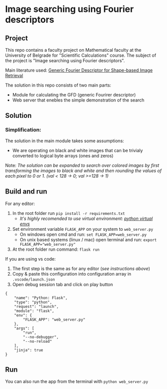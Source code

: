 # Image searching using Fourier descriptors

## Project
This repo contains a faculty project on Mathematical faculty at the University of Belgrade for "Scientific Calculations" course. The subject of the project is "Image searching using Fourier descriptors".

Main literature used: [Generic Fourier Descriptor for Shape-based Image Retrieval](http://citeseerx.ist.psu.edu/viewdoc/download?doi=10.1.1.69.3839&rep=rep1&type=pdf)

The solution in this repo consists of two main parts:
- Module for calculating the GFD (generic Fourirer descriptor)
- Web server that enebles the simple demonstration of the search

## Solution
### Simplification:
The solution in the main module takes some assumptions:
- We are operating on black and white images that can be trivialy converted to logical byte arrays (ones and zeros)

Note: *The solution can be expanded to search over colored images by first transforming the images to black and white and then rounding the values of each pixel to 0 or 1. (val < 128 -> 0; val >=128 -> 1)*

## Build and run
For any editor:
1. In the root folder run `pip install -r requirements.txt`
    - *It's highly recomended to use virtual environment: [python virtual envs](https://docs.python-guide.org/dev/virtualenvs/)*
2. Set environment variable `FLASK_APP` on your system to `web_server.py`
    - On windows open cmd and run:
     ```set FLASK_APP=web_server.py```
    - On unix based systems (linux / mac) open terminal and run: 
    `export FLASK_APP="web_server.py"`
3. At the root folder run command: `flask run`

If you are using vs code:
1. The first step is the same as for any editor (*see instructions above*)
2. Copy & paste this configuration into configuration array in `.vscode/launch.json`
3. Open debug session tab and click on play button
```
{
    "name": "Python: Flask",
    "type": "python",
    "request": "launch",
    "module": "flask",
    "env": {
        "FLASK_APP": "web_server.py"
    },
    "args": [
        "run",
        "--no-debugger",
        "--no-reload"
    ],
    "jinja": true
}
```

## Run
You can also run the app from the terminal with `python web_server.py`
